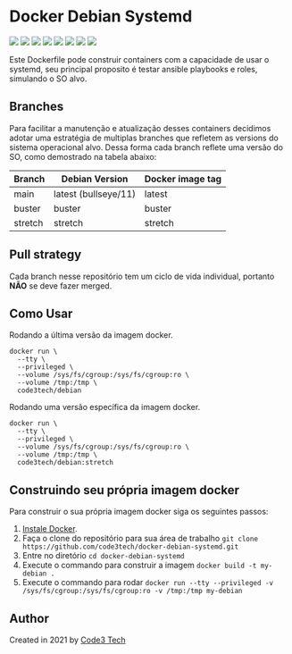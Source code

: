 # Docker Debian Systemd

[![](https://img.shields.io/badge/Code3%20Tech-DevOps%20Tool-%231D8348)](https://hub.docker.com/repository/docker/code3tech/debian)
[![](https://img.shields.io/docker/cloud/automated/code3tech/debian)](https://hub.docker.com/repository/docker/code3tech/debian)
[![](https://img.shields.io/docker/cloud/build/code3tech/debian)](https://hub.docker.com/repository/docker/code3tech/debian)
[![](https://img.shields.io/docker/image-size/code3tech/debian/latest)](https://hub.docker.com/repository/docker/code3tech/debian)
[![](https://img.shields.io/docker/pulls/code3tech/debian)](https://hub.docker.com/repository/docker/code3tech/debian)
[![](https://img.shields.io/docker/stars/code3tech/debian)](https://hub.docker.com/repository/docker/code3tech/debian)
[![](https://img.shields.io/github/issues/code3tech/docker-debian-systemd)](https://hub.docker.com/repository/docker/code3tech/debian)
[![](https://img.shields.io/github/license/code3tech/docker-debian-systemd)](https://hub.docker.com/repository/docker/code3tech/debian)

Este Dockerfile pode construir containers com a capacidade de usar o systemd, seu principal proposito é testar ansible playbooks e roles, simulando o SO alvo.

Branches
------------

Para facilitar a manutenção e atualização desses containers decidimos adotar uma estratégia de multiplas branches que refletem as versions do sistema operacional alvo. Dessa forma cada branch reflete uma versão do SO, como demostrado na tabela abaixo:

|Branch    |Debian Version        |Docker image tag     |
|----------|----------------------|---------------------|
|main      |latest (bullseye/11)  |latest               |
|buster    |buster                |buster               |
|stretch   |stretch               |stretch              |

Pull strategy
------------

Cada branch nesse repositório tem um ciclo de vida individual, portanto **NÃO** se deve fazer merged.

Como Usar
------------

Rodando a última versão da imagem docker.

```
docker run \
  --tty \
  --privileged \
  --volume /sys/fs/cgroup:/sys/fs/cgroup:ro \
  --volume /tmp:/tmp \
  code3tech/debian
```

Rodando uma versão específica da imagem docker.

```
docker run \
  --tty \
  --privileged \
  --volume /sys/fs/cgroup:/sys/fs/cgroup:ro \
  --volume /tmp:/tmp \
  code3tech/debian:stretch
``` 

Construindo seu própria imagem docker
------------

Para construir o sua própria imagem docker siga os seguintes passos:

  1. [Instale Docker](https://docs.docker.com/engine/installation/).
  2. Faça o clone do repositório para sua área de trabalho `git clone https://github.com/code3tech/docker-debian-systemd.git`
  3. Entre no diretório `cd docker-debian-systemd`
  4. Execute o commando para construir a imagem `docker build -t my-debian .`
  5. Execute o commando para rodar `docker run --tty --privileged -v /sys/fs/cgroup:/sys/fs/cgroup:ro -v /tmp:/tmp my-debian`

Author
------------

Created in 2021 by [Code3 Tech](https://code3.tech/) 